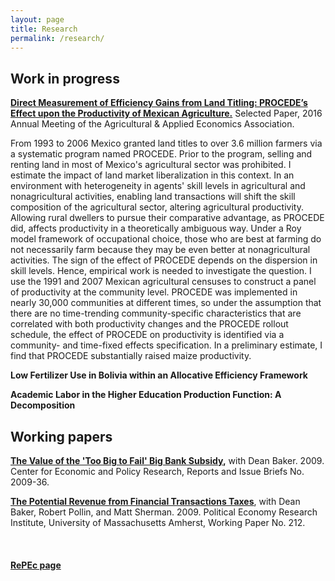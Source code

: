 ```yaml
---
layout: page
title: Research
permalink: /research/
---
```


## Work in progress

**[Direct Measurement of Efficiency Gains from Land Titling: PROCEDE’s Effect upon the Productivity of Mexican Agriculture.](http://ageconsearch.umn.edu/handle/236133)** Selected Paper, 2016 Annual Meeting of the Agricultural & Applied Economics Association.

From 1993 to 2006 Mexico granted land titles to over 3.6 million farmers via a systematic program named PROCEDE. Prior to the program, selling and renting land in most of Mexico's agricultural sector was prohibited. I estimate the impact of land market liberalization in this context. In an environment with heterogeneity in agents' skill levels in agricultural and nonagricultural activities, enabling land transactions will shift the skill composition of the agricultural sector, altering agricultural productivity. Allowing rural dwellers to pursue their comparative advantage, as PROCEDE did, affects productivity in a theoretically ambiguous way. Under a Roy model framework of occupational choice, those who are best at farming do not necessarily farm because they may be even better at nonagricultural activities. The sign of the effect of PROCEDE depends on the dispersion in skill levels. Hence, empirical work is needed to investigate the question. I use the 1991 and 2007 Mexican agricultural censuses to construct a panel of productivity at the community level. PROCEDE was implemented in nearly 30,000 communities at different times, so under the assumption that there are no time-trending community-specific characteristics that are correlated with both productivity changes and the PROCEDE rollout schedule, the effect of PROCEDE on productivity is identified via a community- and time-fixed effects specification. In a preliminary estimate, I find that PROCEDE substantially raised maize productivity.
<br>

**Low Fertilizer Use in Bolivia within an Allocative Efficiency Framework**
<br>

**Academic Labor in the Higher Education Production Function: A Decomposition**
<br>

## Working papers

**[The Value of the 'Too Big to Fail' Big Bank Subsidy](https://ideas.repec.org/p/epo/papers/2009-36.html),** with Dean Baker. 2009. Center for Economic and Policy Research, Reports and Issue Briefs No. 2009-36.

**[The Potential Revenue from Financial Transactions Taxes](https://ideas.repec.org/p/uma/periwp/wp212.html)**, with Dean Baker, Robert Pollin, and Matt Sherman. 2009. Political Economy Research Institute, University of Massachusetts Amherst, Working Paper No. 212.

<br>

#### **[RePEc page](https://ideas.repec.org/e/pmc164.html#works)**



<!-- 

{% include image.html url="/images/octojekyll.png" caption="Octojekyll." width=300 align="right" %}

Lorem ipsum dolor sit amet, consectetur adipiscing elit. Nunc blandit mattis nulla eu cursus. Fusce finibus, orci sit amet tincidunt fermentum, risus ante pharetra nisi, eget tempus tellus tellus ut est. Nunc tempus cursus arcu mattis ultricies. Cras volutpat purus et lectus facilisis tempor. Suspendisse at lorem feugiat, feugiat massa vel, scelerisque dolor. Proin justo nisl, mattis eu sapien in, efficitur fringilla nulla. Phasellus placerat, lacus in venenatis tristique, risus dolor eleifend felis, vitae finibus augue nibh ut libero. Morbi sit amet tincidunt lorem.

  -->

